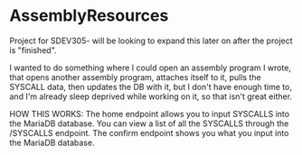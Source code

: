 # AssemblyResources
Project for SDEV305- will be looking to expand this later on after the project is "finished".

I wanted to do something where I could open an assembly program I wrote, that opens another assembly program, attaches itself to it, pulls the SYSCALL data, then updates the DB with it, but I don't have enough time to, and I'm already sleep deprived while working on it, so that isn't great either.

HOW THIS WORKS:
The home endpoint allows you to input SYSCALLS into the MariaDB database.
You can view a list of all the SYSCALLS through the /SYSCALLS endpoint.
The confirm endpoint shows you what you input into the MariaDB database.

